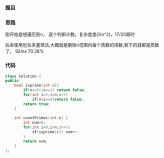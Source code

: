 ### 题目
[]()
### 思路
刚开始是想遍历到n， 逐个判断计数。复杂度是O(n^2)，17/20超时

后来使用厄拉多塞筛法,大概就是删除n范围内每个质数的倍数,剩下的就都是质数了。
92ms 70.38%

### 代码
```c++
class Solution {
public:
    bool isprime(int n){
        if(n==0||n==1) return false;
        for(int i=2;i<n;i++)
            if(n%i==0)return false;
        return true;
    }
    
    int countPrimes(int n) {
        int num=0;
        for(int i=0;i<n;i++){
            if(isprime(i)) num++;
        }
        return num;
    }
};
```
